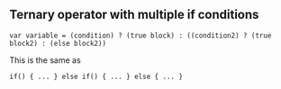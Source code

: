 ## Ternary operator with multiple if conditions

`var variable = (condition) ? (true block) : ((condition2) ? (true block2) : (else block2))`

This is the same as

`if() { ... } else if() { ... } else { ... }`
